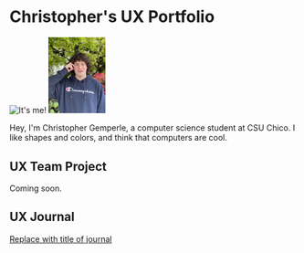 # Christopher's UX Portfolio

![It's me!]("IMG_3312.jpg"width=240)
<img src="IMG_3312.jpg" width="100">

Hey, I'm Christopher Gemperle, a computer science student at CSU Chico. I like shapes and colors, and think that computers are cool.

## UX Team Project

Coming soon.

## UX Journal

[Replace with title of journal](journal/)
